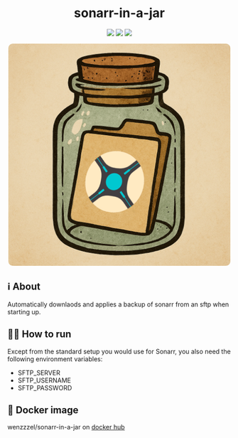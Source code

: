 <h1 align="center">
sonarr-in-a-jar
</h1>

<p align="center">
	<a href="https://github.com/wenzzzel/sonarr-in-a-jar/stargazers"><img src="https://img.shields.io/github/stars/wenzzzel/sonarr-in-a-jar?colorA=363a4f&colorB=b7bdf8&style=for-the-badge"></a>
	<a href="https://github.com/wenzzzel/sonarr-in-a-jar/issues"><img src="https://img.shields.io/github/issues/wenzzzel/sonarr-in-a-jar?colorA=363a4f&colorB=f5a97f&style=for-the-badge"></a>
	<a href="https://github.com/wenzzzel/sonarr-in-a-jar/contributors"><img src="https://img.shields.io/github/contributors/wenzzzel/sonarr-in-a-jar?colorA=363a4f&colorB=a6da95&style=for-the-badge"></a>
</p>
<p align="center">
    <img src="Assets/logo.png" style="width: 500px; height: auto; border-radius:10px"/>
</p>

## ℹ️ About
Automatically downlaods and applies a backup of sonarr from an sftp when starting up.

## 🏃‍➡️ How to run
Except from the standard setup you would use for Sonarr, you also need the following environment variables:
 - SFTP_SERVER
 - SFTP_USERNAME
 - SFTP_PASSWORD

## 🐋 Docker image
wenzzzel/sonarr-in-a-jar on [docker hub](https://hub.docker.com/repository/docker/wenzzzel/sonarr-in-a-jar/general)